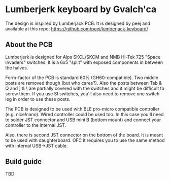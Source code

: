 # Lumberjerk keyboard by Gvalch'ca

The design is inspired by Lumberjack PCB. It is designed by peej and available at this repo:
https://github.com/peej/lumberjack-keyboard/

## About the PCB

Lumberjerk is designed for Alps SKCL/SKCM and NMB Hi-Tek 725 "Space Invaders" switches. It is a 6x5 "split" with exposed components in between the halves.

Form-factor of the PCB is standard 60% (GH60-compatible). Two middle posts are removed though (but who cares?). Also the posts between Tab & Q and ] & \ are partially covered with the switches and it might be difficult to screw them. If you use SI switches, you'll also need to remove one switch leg in order to use these posts.

The PCB is designed to be used with BLE pro-micro compatible controller (e.g. nice!nano). Wired controller could be used too. In this case you'll need to solder JST connector and USB mini B (bottom mount) and connect your controller to the internal JST.

Also, there is second JST connector on the bottom of the board. It is meant to be used with daughterboard. OFC it requires you to use the same method with internal USB->JST cable.

## Build guide
TBD